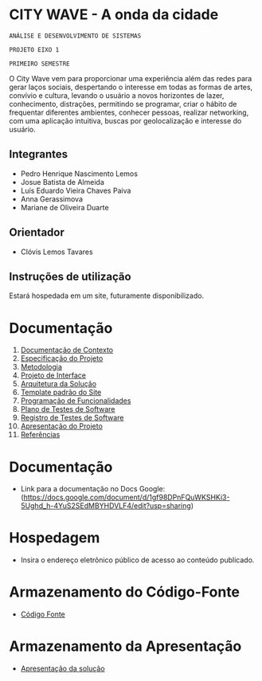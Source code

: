 # CITY WAVE - A onda da cidade

`ANÁLISE E DESENVOLVIMENTO DE SISTEMAS`

`PROJETO EIXO 1`

`PRIMEIRO SEMESTRE`

O City Wave vem para proporcionar uma experiência além das redes para gerar laços sociais, despertando o interesse em todas as formas de artes, convívio e cultura, levando o usuário a novos horizontes de lazer, conhecimento, distrações, permitindo se programar, criar o hábito de frequentar diferentes ambientes, conhecer pessoas, realizar networking, com uma aplicação intuitiva, buscas por geolocalização e interesse do usuário.

## Integrantes

* Pedro Henrique Nascimento Lemos
* Josue Batista de Almeida
* Luís Eduardo Vieira Chaves Paiva
* Anna Gerassimova
* Mariane de Oliveira Duarte

## Orientador

* Clóvis Lemos Tavares

## Instruções de utilização

Estará hospedada em um site, futuramente disponibilizado.

# Documentação

<ol>
<li><a href="docs/01-Documentação de Contexto.md"> Documentação de Contexto</a></li>
<li><a href="docs/02-Especificação do Projeto.md"> Especificação do Projeto</a></li>
<li><a href="docs/03-Metodologia.md"> Metodologia</a></li>
<li><a href="docs/04-Projeto de Interface.md"> Projeto de Interface</a></li>
<li><a href="docs/05-Arquitetura da Solução.md"> Arquitetura da Solução</a></li>
<li><a href="docs/06-Template padrão do Site.md"> Template padrão do Site</a></li>
<li><a href="docs/07-Programação de Funcionalidades.md"> Programação de Funcionalidades</a></li>
<li><a href="docs/08-Plano de Testes de Software.md"> Plano de Testes de Software</a></li>
<li><a href="docs/09-Registro de Testes de Software.md"> Registro de Testes de Software</a></li>
<li><a href="docs/10-Apresentação do Projeto.md"> Apresentação do Projeto</a></li>
<li><a href="docs/11-Referências.md"> Referências</a></li>
</ol>

# Documentação

* Link para a documentação no Docs Google: (https://docs.google.com/document/d/1gf98DPnFQuWKSHKi3-5Ughd_h-4YuS2SEdMBYHDVLF4/edit?usp=sharing)

# Hospedagem

* Insira o endereço eletrônico público de acesso ao conteúdo publicado. 

# Armazenamento do Código-Fonte

* <a href="src/README.md">Código Fonte</a>

# Armazenamento da Apresentação

* <a href="presentation/README.md">Apresentação da solução</a>
